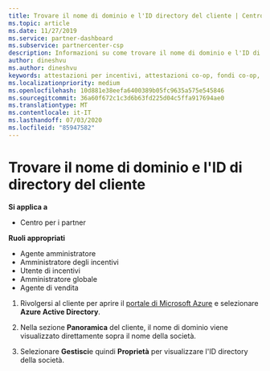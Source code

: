 ```yaml
---
title: Trovare il nome di dominio e l'ID directory del cliente | Centro per i partner
ms.topic: article
ms.date: 11/27/2019
ms.service: partner-dashboard
ms.subservice: partnercenter-csp
description: Informazioni su come trovare il nome di dominio e l'ID di directory del cliente quando si invia un'attestazione.
author: dineshvu
ms.author: dineshvu
keywords: attestazioni per incentivi, attestazioni co-op, fondi co-op, OSA, ISV, associazione di ricavi, nome di dominio, ID directory
ms.localizationpriority: medium
ms.openlocfilehash: 10d881e38eefa6400389b05fc9635a575e545846
ms.sourcegitcommit: 36a60f672c1c3d6b63fd225d04c5ffa917694ae0
ms.translationtype: MT
ms.contentlocale: it-IT
ms.lasthandoff: 07/03/2020
ms.locfileid: "85947582"
---
```

# <a name="find-your-customers-domain-name-and-directory-id"></a>Trovare il nome di dominio e l'ID di directory del cliente

**Si applica a**

- Centro per i partner

**Ruoli appropriati**

- Agente amministratore
- Amministratore degli incentivi
- Utente di incentivi
- Amministratore globale
- Agente di vendita

1.  Rivolgersi al cliente per aprire il [portale di Microsoft Azure](https://ms.portal.azure.com/#home) e selezionare **Azure Active Directory**. 

2.  Nella sezione **Panoramica** del cliente, il nome di dominio viene visualizzato direttamente sopra il nome della società.  

3.  Selezionare **Gestisci**e quindi **Proprietà** per visualizzare l'ID directory della società.
